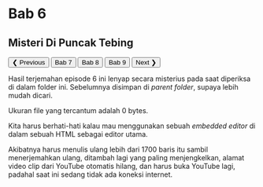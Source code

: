 # Bab 6
## Misteri Di Puncak Tebing

<div class="w3-bar w3-border w3-round">
  <button type="button" class="w3-bar-item w3-btn w3-white w3-hover-red" onclick="showBook('bab5.md')">&#10094; Previous</button>
  <button class="w3-bar-item w3-btn w3-white w3-hover-red" type="button" onclick="showBook('bab7.md')">Bab 7</button>
  <button class="w3-bar-item w3-btn w3-white w3-hover-red" type="button" onclick="showBook('bab8.md')">Bab 8</button>
  <button class="w3-bar-item w3-btn w3-white w3-hover-red" type="button" onclick="showBook('bab9.md')">Bab 9</button>
  <button type="button" class="w3-bar-item w3-btn w3-white w3-hover-red w3-right" onclick="showBook('bab7.md')">Next &#10095;</button>
</div>

Hasil terjemahan episode 6 ini lenyap secara misterius pada saat diperiksa
di dalam folder ini. Sebelumnya disimpan di _parent folder_, supaya lebih mudah
dicari.

Ukuran file yang tercantum adalah 0 bytes.

Kita harus berhati-hati kalau mau menggunakan sebuah _embedded editor_ di dalam
sebuah HTML sebagai editor utama.

Akibatnya harus menulis ulang lebih dari 1700 baris itu sambil menerjemahkan
ulang, ditambah lagi yang paling menjengkelkan, alamat video clip dari YouTube
otomatis hilang, dan harus buka YouTube lagi, padahal saat ini sedang tidak ada
koneksi internet.

